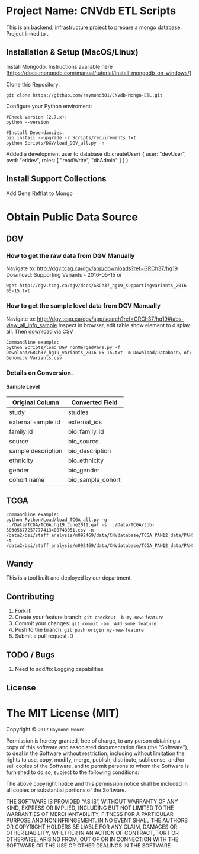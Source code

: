 # Project Name: CNVdb ETL Scripts

This is an backend, infrastructure project to prepare a mongo database. Project linked to <TDB>.

## Installation & Setup (MacOS/Linux)

Install Mongodb. Instructions available here
[https://docs.mongodb.com/manual/tutorial/install-mongodb-on-windows/]
    
Clone this Repository:

    git clone https://github.com/raymond301/CNVdb-Mongo-ETL.git

Configure your Python enviroment: 
   
    #Check Version (2.7.x):
    python --version
    
    #Install Dependancies:
    pip install --upgrade -r Scripts/requirements.txt 
	python Scripts/DGV/load_DGV_all.py -h

Added a development user to database
db.createUser( { user: "devUser", pwd: "etldev", roles: [ "readWrite", "dbAdmin" ] } )

## Install Support Collections

Add Gene Refflat to Mongo


# Obtain Public Data Source

## DGV
### How to get the raw data from DGV Manually
Navigate to: http://dgv.tcag.ca/dgv/app/downloads?ref=GRCh37/hg19
Download: Supporting Variants - 2016-05-15
or

    wget http://dgv.tcag.ca/dgv/docs/GRCh37_hg19_supportingvariants_2016-05-15.txt
    
### How to get the sample level data from DGV Manually
Navigate to: http://dgv.tcag.ca/dgv/app/search?ref=GRCh37/hg19#tabs-view_all_info_sample
Inspect in browser, edit table show element to display all.
Then download via CSV

    Commandline example:
    python Scripts/load_DGV_nonMergedVars.py -f Download/GRCh37_hg19_variants_2016-05-15.txt -m Download/Database\ of\ Genomic\ Variants.csv



### Details on Conversion.
#### Sample Level
Original Column | Converted Field
--------------- | -----------
study | studies
external sample id | external_ids
family id | bio_family_id
source | bio_source
sample description | bio_description
ethnicity | bio_ethnicity
gender | bio_gender
cohort name | bio_sample_cohort



## TCGA

    Commandline example:
    python Python/Load/load_TCGA_all.py -g ../Data/TCGA/TCGA.hg19.June2011.gaf -s ../Data/TCGA/Job-30305677257777413408743051.csv -n /data2/bsi/staff_analysis/m092469/data/CNVdatabase/TCGA_PAN12_data/PANCAN12.Genome_Wide_SNP_6.cna.normal_whitelist -t /data2/bsi/staff_analysis/m092469/data/CNVdatabase/TCGA_PAN12_data/PANCAN12.Genome_Wide_SNP_6.cna.tumor_whitelist



## Wandy
This is a tool built and deployed by our department.




## Contributing

1. Fork it!
2. Create your feature branch: `git checkout -b my-new-feature`
3. Commit your changes: `git commit -am 'Add some feature'`
4. Push to the branch: `git push origin my-new-feature`
5. Submit a pull request :D

## TODO / Bugs
1. Need to add/fix Logging capabilities

## License

The MIT License (MIT)
=====================

Copyright © `2017` `Raymond Moore`

Permission is hereby granted, free of charge, to any person
obtaining a copy of this software and associated documentation
files (the “Software”), to deal in the Software without
restriction, including without limitation the rights to use,
copy, modify, merge, publish, distribute, sublicense, and/or sell
copies of the Software, and to permit persons to whom the
Software is furnished to do so, subject to the following
conditions:

The above copyright notice and this permission notice shall be
included in all copies or substantial portions of the Software.

THE SOFTWARE IS PROVIDED “AS IS”, WITHOUT WARRANTY OF ANY KIND,
EXPRESS OR IMPLIED, INCLUDING BUT NOT LIMITED TO THE WARRANTIES
OF MERCHANTABILITY, FITNESS FOR A PARTICULAR PURPOSE AND
NONINFRINGEMENT. IN NO EVENT SHALL THE AUTHORS OR COPYRIGHT
HOLDERS BE LIABLE FOR ANY CLAIM, DAMAGES OR OTHER LIABILITY,
WHETHER IN AN ACTION OF CONTRACT, TORT OR OTHERWISE, ARISING
FROM, OUT OF OR IN CONNECTION WITH THE SOFTWARE OR THE USE OR
OTHER DEALINGS IN THE SOFTWARE.
